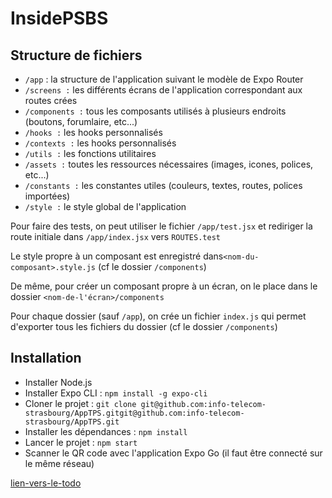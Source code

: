 # InsidePSBS

## Structure de fichiers

- ``/app`` : la structure de l'application suivant le modèle de Expo Router
- ``/screens :`` les différents écrans de l'application correspondant aux routes crées
- ``/components :`` tous les composants utilisés à plusieurs endroits (boutons, forumlaire, etc...)
- ``/hooks :`` les hooks personnalisés
- ``/contexts :`` les hooks personnalisés
- ``/utils :`` les fonctions utilitaires
- ``/assets :`` toutes les ressources nécessaires (images, icones, polices, etc...)
- ``/constants :`` les constantes utiles (couleurs, textes, routes, polices importées)
- ``/style :`` le style global de l'application

Pour faire des tests, on peut utiliser le fichier ``/app/test.jsx`` et rediriger la route initiale dans ``/app/index.jsx`` vers ``ROUTES.test``

Le style propre à un composant est enregistré dans``<nom-du-composant>.style.js`` (cf le dossier ``/components``)

De même, pour créer un composant propre à un écran, on le place dans le dossier ``<nom-de-l'écran>/components``

Pour chaque dossier (sauf ``/app``), on crée un fichier ``index.js`` qui permet d'exporter tous les fichiers du dossier (cf le dossier ``/components``)

## Installation

- Installer Node.js
- Installer Expo CLI : ``npm install -g expo-cli``
- Cloner le projet : ``git clone git@github.com:info-telecom-strasbourg/AppTPS.gitgit@github.com:info-telecom-strasbourg/AppTPS.git``
- Installer les dépendances : ``npm install``
- Lancer le projet : ``npm start``
- Scanner le QR code avec l'application Expo Go (il faut être connecté sur le même réseau)

[lien-vers-le-todo](/tout-doux.md)